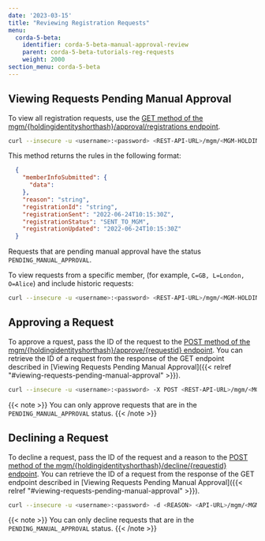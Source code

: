 ```yaml
---
date: '2023-03-15'
title: "Reviewing Registration Requests"
menu:
  corda-5-beta:
    identifier: corda-5-beta-manual-approval-review
    parent: corda-5-beta-tutorials-reg-requests
    weight: 2000
section_menu: corda-5-beta
---
```


## Viewing Requests Pending Manual Approval

To view all registration requests, use the [GET method of the
mgm/{holdingidentityshorthash}/approval/registrations endpoint](../../rest-api/C5_OpenAPI.html#tag/MGM-API/operation/get_mgm__holdingidentityshorthash__registrations).

```bash
curl --insecure -u <username>:<password> <REST-API-URL>/mgm/<MGM-HOLDING-ID>/approval/registrations
```

This method returns the rules in the following format:
```JSON
  {
    "memberInfoSubmitted": {
      "data": 
    },
    "reason": "string",
    "registrationId": "string",
    "registrationSent": "2022-06-24T10:15:30Z",
    "registrationStatus": "SENT_TO_MGM",
    "registrationUpdated": "2022-06-24T10:15:30Z"
  }
```

Requests that are pending manual approval have the status `PENDING_MANUAL_APPROVAL`.

To view requests from a specific member, (for example, `C=GB, L=London, O=Alice`) and include historic requests:

```bash
curl --insecure -u <username>:<password> <REST-API-URL>/mgm/<MGM-HOLDING-ID>/approval/registrations?requestsubjectx500name=C%3DGB%2C%20L%3DLondon%2C%20O%3DAlice&viewhistoric=true'
```

## Approving a Request

To approve a rquest, pass the ID of the request to the [POST method of the
mgm/{holdingidentityshorthash}/approve/{requestid} endpoint](../../rest-api/C5_OpenAPI.html#tag/MGM-API/operation/post_mgm__holdingidentityshorthash__approve__requestid_). You can retrieve the ID of a request from the response of the GET endpoint described in [Viewing Requests Pending Manual Approval]({{< relref "#viewing-requests-pending-manual-approval" >}}). 

```bash
curl --insecure -u <username>:<password> -X POST <REST-API-URL>/mgm/<MGM-HOLDING-ID>/approve/<REQUEST-ID>
```
 {{< note >}}
You can only approve requests that are in the `PENDING_MANUAL_APPROVAL` status.
{{< /note >}}

## Declining a Request

To decline a request, pass the ID of the request and a reason to the [POST method of the
mgm/{holdingidentityshorthash}/decline/{requestid} endpoint](../../rest-api/C5_OpenAPI.html#tag/MGM-API/operation/post_mgm__holdingidentityshorthash__decline__requestid_). You can retrieve the ID of a request from the response of the GET endpoint described in [Viewing Requests Pending Manual Approval]({{< relref "#viewing-requests-pending-manual-approval" >}}). 

```bash
curl --insecure -u <username>:<password> -d <REASON> <API-URL>/mgm/<MGM-HOLDING-ID>/decline/<REQUEST-ID>
```
 {{< note >}}
You can only decline requests that are in the `PENDING_MANUAL_APPROVAL` status.
{{< /note >}}